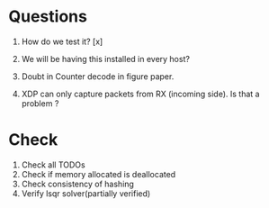 # Questions
1. How do we test it? [x]
2. We will be having this installed in every host?
3. Doubt in Counter decode in figure paper.

4. XDP can only capture packets from RX (incoming side). Is that a problem ?

# Check
1. Check all TODOs
2. Check if memory allocated is deallocated
3. Check consistency of hashing
4. Verify lsqr solver(partially verified)